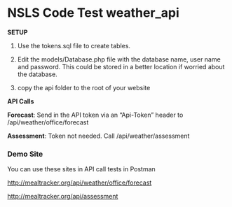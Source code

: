 NSLS Code Test weather_api
===============================

__SETUP__

1) Use the tokens.sql file to create tables.

2) Edit the models/Database.php file with the database name, user name and password.  This could be stored in a better location if worried about the database.

3) copy the api folder to the root of your website



__API Calls__

__Forecast__: Send in the API token via an “Api-Token” header to  /api/weather/office/forecast

__Assessment__: Token not needed.  Call  /api/weather/assessment 



### Demo Site
You can use these sites in API call tests in Postman

http://mealtracker.org/api/weather/office/forecast

http://mealtracker.org/api/assessment
